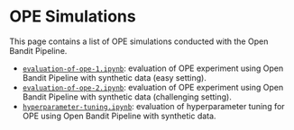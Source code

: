 # OPE Simulations

This page contains a list of OPE simulations conducted with the Open Bandit Pipeline.

- [`evaluation-of-ope-1.ipynb`](./evaluation-of-ope-1.ipynb): evaluation of OPE experiment using Open Bandit Pipeline with synthetic data (easy setting).
- [`evaluation-of-ope-2.ipynb`](./evaluation-of-ope-2.ipynb): evaluation of OPE experiment using Open Bandit Pipeline with synthetic data (challenging setting).
- [`hyperparameter-tuning.ipynb`](./evaluation-of-ope.ipynb): evaluation of hyperparameter tuning for OPE using Open Bandit Pipeline with synthetic data.
